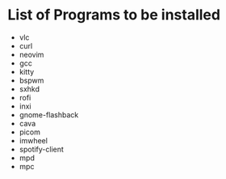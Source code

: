 # List of Programs to be installed

- vlc
- curl
- neovim
- gcc
- kitty
- bspwm
- sxhkd
- rofi
- inxi
- gnome-flashback
- cava
- picom
- imwheel
- spotify-client
- mpd
- mpc
